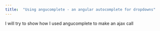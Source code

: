 ```yaml
---
title:  "Using angucomplete - an angular autocomplete for dropdowns"
---
```


I will try to show how I used angucomplete to make an ajax call 
